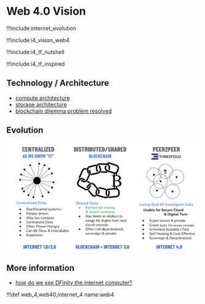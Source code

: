 # Web 4.0 Vision

!!!include:internet_evolution

!!!include:i4_vision_web4

!!!include:i4_tf_nutshell

!!!include:i4_tf_inspired

## Technology / Architecture

- [compute architecture](i4_architecture)
- [storage architecture](i4_storage_architecture)
- [blockchain dilemma problem resolved](blockchain_dilemma_whitepaper)

## Evolution

![](img/compare_3_parts.jpg)

## More information

- [how do we see DFinity the internet computer?](i4_dfinity)

!!!def web_4,web40,internet_4 name:web4